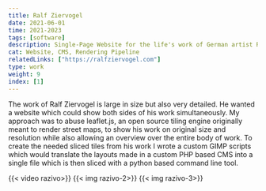 ```yaml
---
title: Ralf Ziervogel
date: 2021-06-01
time: 2021-2023
tags: [software]
description: Single-Page Website for the life's work of German artist Ralf Ziervogel. PHP based CMS, custom GIMP script, python render pipeline, leaflet.js rendering on a static website.
cat: Website, CMS, Rendering Pipeline
relatedLinks: ["https://ralfziervogel.com"]
type: work
weight: 9
index: [1]
---
```


The work of Ralf Ziervogel is large in size but also very detailed. He wanted a website which could show both sides of his work simultaneously. My approach was to abuse leaflet.js, an open source tiling engine originally meant to render street maps, to show his work on original size and resolution while also allowing an overview over the entire body of work.
To create the needed sliced tiles from his work I wrote a custom GIMP scripts which would translate the layouts made in a custom PHP based CMS into a single file which is then sliced with a python based command line tool.

{{< video razivo>}}
{{< img razivo-2>}}
{{< img razivo-3>}}
